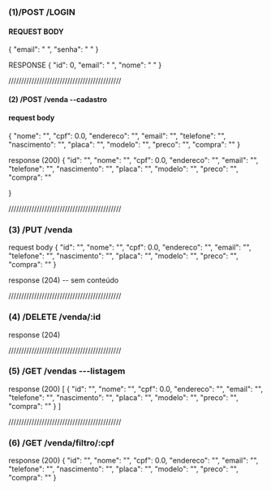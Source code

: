 ### (1)/POST /LOGIN 

#### REQUEST BODY
{ 
"email": " ",
 "senha": " "
}

RESPONSE
{ 
"id": 0, 
"email": " ",
 "nome": " "
}

////////////////////////////////////////////

#### (2) /POST       /venda          --cadastro

#### request body
{
    "nome": "",
    "cpf": 0.0,
    "endereco": "",
    "email": "",
    "telefone": "",
    "nascimento": "",
    "placa": "",
    "modelo": "",
    "preco": "",
    "compra": ""
}

response (200)
{
    "id": "",
    "nome": "",
    "cpf": 0.0,
    "endereco": "",
    "email": "",
    "telefone": "",
    "nascimento": "",
    "placa": "",
    "modelo": "",
    "preco": "",
    "compra": ""

}

////////////////////////////////////////////

### (3) /PUT        /venda

request body
{
    "id": "",
    "nome": "",
    "cpf": 0.0,
    "endereco": "",
    "email": "",
    "telefone": "",
    "nascimento": "",
    "placa": "",
    "modelo": "",
    "preco": "",
    "compra": ""
}

response (204)
-- sem conteúdo


////////////////////////////////////////////


### (4) /DELETE     /venda/:id 

response (204)


////////////////////////////////////////////



### (5) /GET        /vendas  ---listagem

response (200)
[
    {
        "id": "",
        "nome": "",
        "cpf": 0.0,
        "endereco": "",
        "email": "",
        "telefone": "",
        "nascimento": "",
        "placa": "",
        "modelo": "",
        "preco": "",
        "compra": ""
    }
]



////////////////////////////////////////////


### (6) /GET      /venda/filtro/:cpf 

response (200)
{
        "id": "",
        "nome": "",
        "cpf": 0.0,
        "endereco": "",
        "email": "",
        "telefone": "",
        "nascimento": "",
        "placa": "",
        "modelo": "",
        "preco": "",
        "compra": ""
}